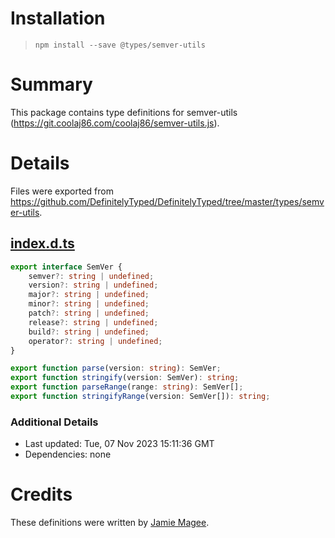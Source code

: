 # Installation
> `npm install --save @types/semver-utils`

# Summary
This package contains type definitions for semver-utils (https://git.coolaj86.com/coolaj86/semver-utils.js).

# Details
Files were exported from https://github.com/DefinitelyTyped/DefinitelyTyped/tree/master/types/semver-utils.
## [index.d.ts](https://github.com/DefinitelyTyped/DefinitelyTyped/tree/master/types/semver-utils/index.d.ts)
````ts
export interface SemVer {
    semver?: string | undefined;
    version?: string | undefined;
    major?: string | undefined;
    minor?: string | undefined;
    patch?: string | undefined;
    release?: string | undefined;
    build?: string | undefined;
    operator?: string | undefined;
}

export function parse(version: string): SemVer;
export function stringify(version: SemVer): string;
export function parseRange(range: string): SemVer[];
export function stringifyRange(version: SemVer[]): string;

````

### Additional Details
 * Last updated: Tue, 07 Nov 2023 15:11:36 GMT
 * Dependencies: none

# Credits
These definitions were written by [Jamie Magee](https://github.com/JamieMagee).
